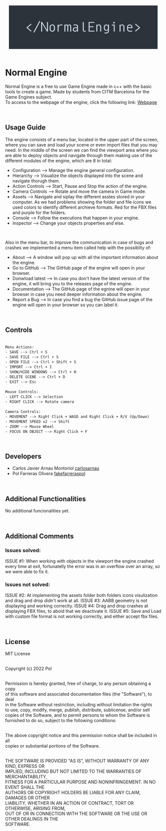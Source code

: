 <p align="center">
  <img width="480" height="140" src="https://github.com/carlosarnau/NormalEngine/blob/develop/docs/normalengine-logo.jpg"> <br />

<br>


# Normal Engine
Normal Engine is a free to use Game Engine made in c++ with the basic tools to create a game. Made by students from CITM Barcelona for the Game Engines subject. <br />
To access to the webpage of the engine, click the following link: [Webpage](https://fakefarreraspol.github.io/NormalEngine/)

<br>


## Usage Guide
The engine consists of a menu bar, located in the upper part of the screen, where you can save and load your scene or even import files that you may need. In the middle of the screen we can find the viewport area where you are able to deploy objects and navigate through them making use of the different modules of the engine, which are 8 in total:
- Configuration --> Manage the engine general configuration.
- Hierarchy --> Visualize the objects displayed into the scene and navigate thorugh them.
- Action Controls --> Start, Pause and Stop the action of the engine.
- Camera Controls --> Rotate and move the camera in Game mode.
- Assets --> Navigate and siplay the different asstes stored in your computer. As we had problems showing the folder and file icons we used colors to identify different archieve formats. Red for the FBX files and purple for the folders.
- Console --> Follow the executions that happen in your engine.
- Inspector --> Change your objects properties and else.

<br>

Also in the menu bar, to improve the communication in case of bugs and crashes we implemented a menu item called help with the possiblity of:
- About --> A window will pop up with all the important information about the engine.
- Go to GitHub --> The GitHub page of the engine will open in your browser.
- Donwload latest --> In case you don't have the latest version of the engine, it will bring you to the releases page of the engine.
- Documentation --> The GitHub page of the egnine will open in your browser in case you need deeper information about the engine.
- Report a Bug --> In case you find a bug the GitHub issue page of the engine will open in your browser so you can label it. 

<br>


## Controls
~~~~~~~~~~~~~~~

Menu Actions:
- SAVE --> Ctrl + S
- SAVE FILE --> Ctrl + S
- OPEN FILE --> Ctrl + Shift + S
- IMPORT --> Ctrl + I
- SHOW/HIDE WINDOWS --> Ctrl + H
- DELETE SCENE --> Ctrl + D
- EXIT --> Esc

Mouse Controls:
- LEFT CLICK --> Selection
- RIGHT CLICK --> Rotate camera

Camera Controls:
- MOVEMENT --> Right Click + WASD and Right Click + R/V (Up/Down)
- MOVEMENT SPEED x2 --> Shift
- ZOOM --> Mouse Wheel
- FOCUS ON OBJECT --> Right Click + F

~~~~~~~~~~~~~~~

<br>


## Developers
- Carlos Javier Arnau Montoriol [carlosarnau](https://github.com/carlosarnau) <br />
- Pol Farreras Olivera [fakefarreraspol](https://github.com/fakefarreraspol) <br />

<br>

## Additional Functionalities
No additional funcionalities yet.

<br>


## Additional Comments
### Issues solved: <br>
ISSUE #1: When working with objects in the viewport the engine crashed every time at exit, fortunatelly the error was in an overflow over an array, so we were able to fix it.

### Issues not solved: <br>
ISSUE #2: At implementing the assets folder both folders icons visulization and drag and drop didn't work at all.
ISSUE #3: AABB geometry is not displaying and working correclty.
ISSUE #4: Drag and drop crashes at displaying FBX files, to aboid that we deactivate it.
ISSUE #5: Save and Load with custom file format is not working correctly, and either accept fbx files.

<br>


## License
MIT License <br /> <br />

Copyright (c) 2022 Pol  <br /> <br />

Permission is hereby granted, free of charge, to any person obtaining a copy <br />
of this software and associated documentation files (the "Software"), to deal <br />
in the Software without restriction, including without limitation the rights <br />
to use, copy, modify, merge, publish, distribute, sublicense, and/or sell <br />
copies of the Software, and to permit persons to whom the Software is <br />
furnished to do so, subject to the following conditions: <br /> <br />

The above copyright notice and this permission notice shall be included in all <br />
copies or substantial portions of the Software. <br /> <br /> 

THE SOFTWARE IS PROVIDED "AS IS", WITHOUT WARRANTY OF ANY KIND, EXPRESS OR <br />
IMPLIED, INCLUDING BUT NOT LIMITED TO THE WARRANTIES OF MERCHANTABILITY, <br />
FITNESS FOR A PARTICULAR PURPOSE AND NONINFRINGEMENT. IN NO EVENT SHALL THE <br />
AUTHORS OR COPYRIGHT HOLDERS BE LIABLE FOR ANY CLAIM, DAMAGES OR OTHER <br />
LIABILITY, WHETHER IN AN ACTION OF CONTRACT, TORT OR OTHERWISE, ARISING FROM, <br />
OUT OF OR IN CONNECTION WITH THE SOFTWARE OR THE USE OR OTHER DEALINGS IN THE <br />
SOFTWARE. <br />
